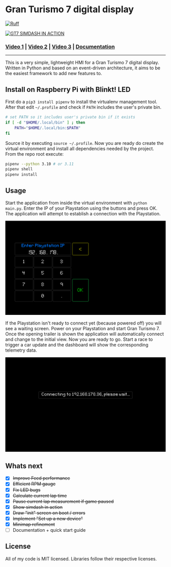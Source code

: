 # Gran Turismo 7 digital display

[![Ruff](https://img.shields.io/endpoint?url=https://raw.githubusercontent.com/astral-sh/ruff/main/assets/badge/v2.json)](https://github.com/astral-sh/ruff)

[![GT7 SIMDASH IN ACTION](https://img.youtube.com/vi/Pckp1NWW3_M/0.jpg)](https://www.youtube.com/watch?v=Pckp1NWW3_M)

<h3>

[Video 1](https://youtu.be/4Lf3UTWQgUM) | [Video 2](https://youtu.be/Td2Gxwj-WTM) | [Video 3](https://youtu.be/APH87gxN9HU) | [Documentation](https://github.com/chrshdl/gt7-simdash/wiki)

</h3>

</div>

---

This is a very simple, lightweight HMI for a Gran Turismo 7 digital display. Written in Python and based on an event-driven architecture, it aims to be the easiest framework to add new features to.

## Install on Raspberry Pi with Blinkt! LED

First do a `pip3 install pipenv` to install the virtualenv management tool. After that edit `~/.profile` and check if `PATH` includes the user's private bin.

```sh
# set PATH so it includes user's private bin if it exists
if [ -d "$HOME/.local/bin" ] ; then
    PATH="$HOME/.local/bin:$PATH"
fi
```

Source it by executing `source ~/.profile`. Now you are ready do create the virtual environment and install all dependencies needed by the project. From the repo root execute:

```sh
pipenv --python 3.10 # or 3.11
pipenv shell
pipenv install
```

## Usage

Start the application from inside the virtual environment with `python main.py`. Enter the IP of your Playstation using the buttons and press OK. The application will attempt to establish a connection with the Playstation. 

<div align="left">
<picture>
  <img width=600px src="https://raw.githubusercontent.com/chrshdl/gt7-simdash/main/assets/gt7-simdash-enter-ip.png" />
</picture>

If the Playstation isn't ready to connect yet (because powered off) you will see a waiting screen. Power on your Playstation and start Gran Turismo 7. Once the opening trailer is shown the application will automatically connect and change to the initial view. Now you are ready to go. Start a race to trigger a car update and the dashboard will show the corresponding telemetry data.

<picture>
  <img width=600px src="https://raw.githubusercontent.com/chrshdl/gt7-simdash/main/assets/gt7-simdash-connecting.png" />
</picture>
</div>



## Whats next

- [x] ~~Improve Feed performance~~
- [x] ~~Efficient RPM gauge~~
- [x] ~~Fix LED bugs~~
- [x] ~~Calculate current lap time~~
- [x] ~~Pause current lap measurement if game paused~~
- [x] ~~Show simdash in action~~
- [x] ~~Draw "init" screen on boot / errors~~
- [x] ~~Implement "Set up a new device"~~
- [x] ~~Minimap refinement~~
- [ ] Documentation + quick start guide

## License
All of my code is MIT licensed. Libraries follow their respective licenses.
